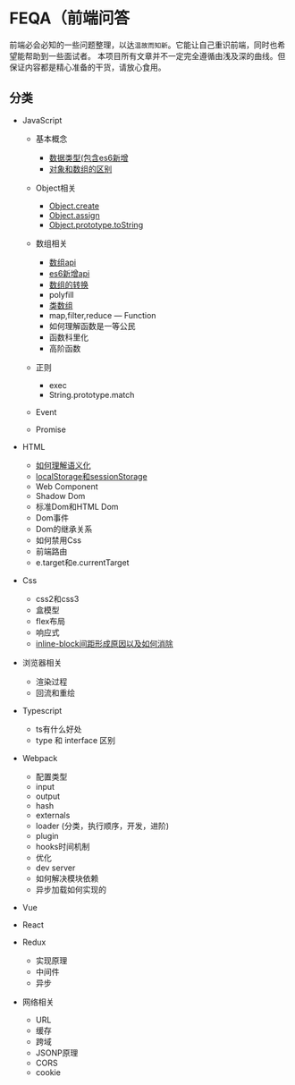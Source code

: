 # FEQA（前端问答

前端必会必知的一些问题整理，以达`温故而知新`。它能让自己重识前端，同时也希望能帮助到一些面试者。
本项目所有文章并不一定完全遵循由浅及深的曲线。但保证内容都是精心准备的干货，请放心食用。

## 分类

- JavaScript
  - 基本概念
    - [数据类型(包含es6新增](./docs/javascript/数据类型.html)
    - [对象和数组的区别](./docs/javascript/对象和数组的区别.html)
  - Object相关
    - [Object.create](./docs/javascript/Object.create.html)
    - [Object.assign](./docs/javascript/Object.assign.html)
    - [Object.prototype.toString](./docs/javascript/Object.prototype.toString.html)

  - 数组相关
    - [数组api](./docs/javascript/数组api.html)
    - [es6新增api](./docs/javascript/es6新增api.html)
    - [数组的转换](./docs/javascript/数组的转换.html)
    - polyfill
    - [类数组](./docs/javascript/类数组.html)
    - map,filter,reduce
  — Function
    - 如何理解函数是一等公民
    - 函数科里化
    - 高阶函数
  - 正则
    - exec
    - String.prototype.match
  
  - Event
  - Promise
  
- HTML
  - [如何理解语义化](./docs/html/如何理解语义化.html)
  - [localStorage和sessionStorage](./docs/html/localStorage和sessionStorage.html)
  - Web Component
  - Shadow Dom
  - 标准Dom和HTML Dom
  - Dom事件
  - Dom的继承关系
  - 如何禁用Css
  - 前端路由
  - e.target和e.currentTarget
  
- Css
  - css2和css3
  - 盒模型
  - flex布局
  - 响应式
  - [inline-block间距形成原因以及如何消除](./docs/css/inline-block间距形成原因以及如何消除.html)
- 浏览器相关
  - 渲染过程
  - 回流和重绘
  
- Typescript
  - ts有什么好处
  - type 和 interface 区别

- Webpack
  - 配置类型
  - input
  - output
  - hash
  - externals
  - loader (分类，执行顺序，开发，进阶)
  - plugin
  - hooks时间机制
  - 优化
  - dev server
  - 如何解决模块依赖
  - 异步加载如何实现的
- Vue
- React
- Redux
  - 实现原理
  - 中间件
  - 异步
- 网络相关
  - URL
  - 缓存
  - 跨域
  - JSONP原理
  - CORS
  - cookie
